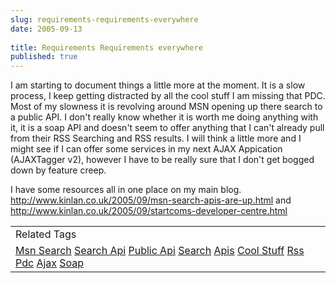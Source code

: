 ```yaml
---
slug: requirements-requirements-everywhere
date: 2005-09-13
 
title: Requirements Requirements everywhere
published: true
---
```

I am starting to document things a little more at the moment.  It is a slow process, I keep getting distracted by all the cool stuff I am missing that PDC.  Most of my slowness it is revolving around MSN opening up there search to a public API.  I don't really know whether it is worth me doing anything with it,  it is a soap API and doesn't seem to offer anything that I can't already pull from their RSS Searching and RSS results.  I will think a little more and I might see if I can offer some services in my next AJAX Appication (AJAXTagger v2), however I have to be really sure that I don't get bogged down by feature creep.<p />I have some resources all in one place on my main blog.  <a href="http://www.kinlan.co.uk/2005/09/msn-search-apis-are-up.html" title="MSN Search API's"><br />http://www.kinlan.co.uk/2005/09/msn-search-apis-are-up.html</a> and <a href="http://www.kinlan.co.uk/2005/09/startcoms-developer-centre.html" title="Start.coms Developer Program">http://www.kinlan.co.uk/2005/09/startcoms-developer-centre.html<br /></a><p /><table class="TechnoratiHead TagHeader">
<tr><td>Related Tags</td></tr>
<tr class="Technorati"><td>
<a href="https://paul.kinlan.me/tags/Msn%20Search" class="Tag" rel="tag">Msn Search</a> <a href="https://paul.kinlan.me/tags/Search%20Api" class="Tag" rel="tag">Search Api</a> <a href="https://paul.kinlan.me/tags/Public%20Api" class="Tag" rel="tag">Public Api</a> <a href="https://paul.kinlan.me/tags/Search" class="Tag" rel="tag">Search</a> <a href="https://paul.kinlan.me/tags/Apis" class="Tag" rel="tag">Apis</a> <a href="https://paul.kinlan.me/tags/Cool%20Stuff" class="Tag" rel="tag">Cool Stuff</a> <a href="https://paul.kinlan.me/tags/Rss" class="Tag" rel="tag">Rss</a> <a href="https://paul.kinlan.me/tags/Pdc" class="Tag" rel="tag">Pdc</a> <a href="https://paul.kinlan.me/tags/Ajax" class="Tag" rel="tag">Ajax</a> <a href="https://paul.kinlan.me/tags/Soap" class="Tag" rel="tag">Soap</a>
</td></tr>
</table>

